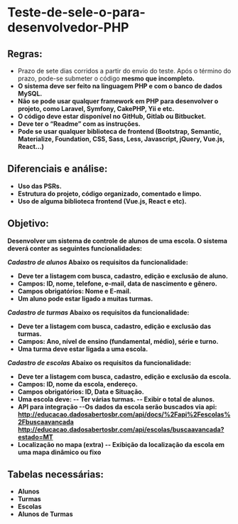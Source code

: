 # Teste-de-sele-o-para-desenvolvedor-PHP

## Regras:
- Prazo de sete dias corridos a partir do envio do teste. Após o término do prazo, pode-se submeter o código <strong>mesmo que incompleto<strong>.
- O sistema deve ser feito na linguagem PHP e com o banco de dados MySQL.
- Não se pode usar qualquer framework em PHP para desenvolver o projeto, como Laravel, Symfony, CakePHP, Yii e etc.
- O código deve estar disponível no GitHub, Gitlab ou Bitbucket.
- Deve ter o “Readme” com as instruções.
- Pode se usar qualquer biblioteca de <strong>frontend<strong> (Bootstrap, Semantic, Materialize, Foundation, CSS, Sass, Less, Javascript, jQuery, Vue.js, React...)

## Diferenciais e análise:
- Uso das PSRs.
- Estrutura do projeto, código organizado, comentado e limpo.
- Uso de alguma biblioteca frontend (Vue.js, React e etc).


## Objetivo:
Desenvolver um sistema de controle de alunos de uma escola. O sistema deverá conter as seguintes funcionalidades:

*Cadastro de alunos*
Abaixo os requisitos da funcionalidade:

- Deve ter a listagem com busca, cadastro, edição e exclusão de aluno.
- Campos: ID, nome, telefone, e-mail, data de nascimento e gênero.
- Campos obrigatórios: Nome e E-mail.
- Um aluno pode estar ligado a muitas turmas.

*Cadastro de turmas*
Abaixo os requisitos da funcionalidade:

- Deve ter a listagem com busca, cadastro, edição e exclusão das turmas.
- Campos: Ano, nível de ensino (fundamental, médio), série e turno.
- Uma turma deve estar ligada a uma escola.

*Cadastro de escolas*
Abaixo os requisitos da funcionalidade:

- Deve ter a listagem com busca, cadastro, edição e exclusão da escola.
- Campos: ID, nome da escola, endereço.
- Campos obrigatórios: ID, Data e Situação.
- Uma escola deve:
-- Ter várias turmas.
-- Exibir o total de alunos.
- API para integração
--Os dados da escola serão buscados via api:
http://educacao.dadosabertosbr.com/api/docs/%2Fapi%2Fescolas%2Fbuscaavancada
http://educacao.dadosabertosbr.com/api/escolas/buscaavancada?estado=MT
- Localização no mapa (extra)
-- Exibição da localização da escola em uma mapa dinâmico ou fixo


## Tabelas necessárias:
- Alunos
- Turmas
- Escolas
- Alunos de Turmas
